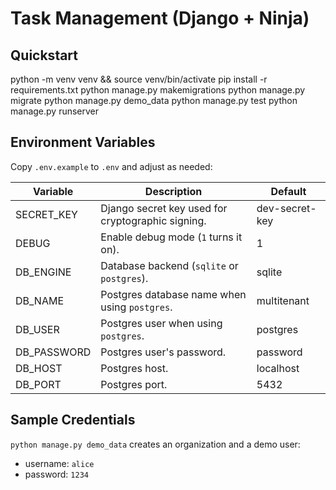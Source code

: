 # Task Management (Django + Ninja)

## Quickstart
python -m venv venv && source venv/bin/activate
pip install -r requirements.txt
python manage.py makemigrations
python manage.py migrate
python manage.py demo_data
python manage.py test
python manage.py runserver

## Environment Variables
Copy `.env.example` to `.env` and adjust as needed:

| Variable | Description | Default |
| --- | --- | --- |
| SECRET_KEY | Django secret key used for cryptographic signing. | dev-secret-key |
| DEBUG | Enable debug mode (`1` turns it on). | 1 |
| DB_ENGINE | Database backend (`sqlite` or `postgres`). | sqlite |
| DB_NAME | Postgres database name when using `postgres`. | multitenant |
| DB_USER | Postgres user when using `postgres`. | postgres |
| DB_PASSWORD | Postgres user's password. | password |
| DB_HOST | Postgres host. | localhost |
| DB_PORT | Postgres port. | 5432 |

## Sample Credentials
`python manage.py demo_data` creates an organization and a demo user:

- username: `alice`
- password: `1234`

